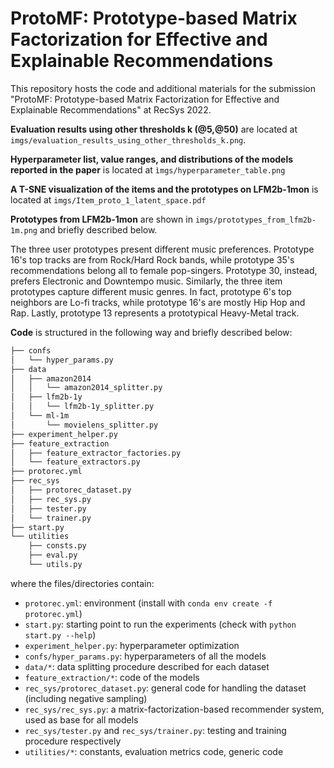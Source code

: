# ProtoMF: Prototype-based Matrix Factorization for Effective and Explainable Recommendations

This repository hosts the code and additional materials for the submission "ProtoMF: Prototype-based Matrix Factorization for Effective and Explainable Recommendations" at RecSys 2022.


**Evaluation results using other thresholds k (@5,@50)** are located at ```imgs/evaluation_results_using_other_thresholds_k.png```.

**Hyperparameter list, value ranges, and distributions of the models reported in the paper** is located at ```ìmgs/hyperparameter_table.png```

**A T-SNE visualization of the items and the prototypes on LFM2b-1mon** is located at ```imgs/Item_proto_1_latent_space.pdf```

**Prototypes from LFM2b-1mon** are shown in ```imgs/prototypes_from_lfm2b-1m.png``` and briefly described below.

The three user prototypes present different music preferences. Prototype 16's top tracks are from Rock/Hard Rock bands, while prototype 35's recommendations belong all to female pop-singers. Prototype 30, instead, prefers Electronic and Downtempo music. Similarly, the three item prototypes capture different music genres. In fact, prototype 6's top neighbors are Lo-fi tracks, while prototype 16's are mostly Hip Hop and Rap. Lastly, prototype 13 represents a prototypical Heavy-Metal track.

**Code** is structured in the following way and briefly described below:

```bash
├── confs
│   └── hyper_params.py
├── data
│   ├── amazon2014
│   │   └── amazon2014_splitter.py
│   ├── lfm2b-1y
│   │   └── lfm2b-1y_splitter.py
│   └── ml-1m
│       └── movielens_splitter.py
├── experiment_helper.py
├── feature_extraction
│   ├── feature_extractor_factories.py
│   └── feature_extractors.py
├── protorec.yml
├── rec_sys
│   ├── protorec_dataset.py
│   ├── rec_sys.py
│   ├── tester.py
│   └── trainer.py
├── start.py
└── utilities
    ├── consts.py
    ├── eval.py
    └── utils.py

```
where the files/directories contain:
- `protorec.yml`: environment (install with `conda env create -f protorec.yml`)
- `start.py`: starting point to run the experiments (check with `python start.py --help`)
- `experiment_helper.py`: hyperparameter optimization
- `confs/hyper_params.py`: hyperparameters of all the models
- `data/*`: data splitting procedure described for each dataset
- `feature_extraction/*`: code of the models 
- `rec_sys/protorec_dataset.py`: general code for handling the dataset (including negative sampling)
- `rec_sys/rec_sys.py`: a matrix-factorization-based recommender system, used as base for all models
- `rec_sys/tester.py` and `rec_sys/trainer.py`: testing and training procedure respectively
- `utilities/*`: constants, evaluation metrics code, generic code
